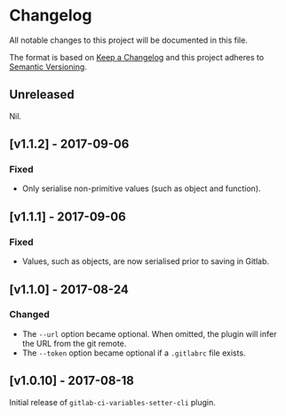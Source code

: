 # Changelog

All notable changes to this project will be documented in this file.

The format is based on [Keep a Changelog](http://keepachangelog.com/) and this project adheres to [Semantic Versioning](http://semver.org/).

## Unreleased

Nil.

## [v1.1.2] - 2017-09-06

### Fixed

- Only serialise non-primitive values (such as object and function).

## [v1.1.1] - 2017-09-06

### Fixed

- Values, such as objects, are now serialised prior to saving in Gitlab.

## [v1.1.0] - 2017-08-24

### Changed

- The `--url` option became optional. When omitted, the plugin will infer the URL from the git remote.
- The `--token` option became optional if a `.gitlabrc` file exists.

## [v1.0.10] - 2017-08-18

Initial release of `gitlab-ci-variables-setter-cli` plugin.
